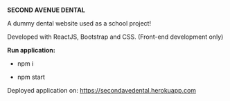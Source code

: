 **SECOND AVENUE DENTAL**

A dummy dental website used as a school project!


Developed with ReactJS, Bootstrap and CSS. (Front-end development only)

**Run application:**

- npm i

- npm start

Deployed application on: https://secondavedental.herokuapp.com
